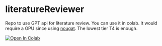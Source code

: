 # literatureReviewer
Repo to use GPT api for literature review. You can use it in colab.
It would require a GPU since using [nougat](https://github.com/facebookresearch/nougat). The lowest tier T4 is enough. 


<a href="https://colab.research.google.com/github/user074/literatureReviewer/blob/main/literatureReviewer.ipynb">
  <img src="https://colab.research.google.com/assets/colab-badge.svg" alt="Open In Colab"/>
</a>
